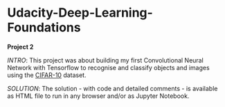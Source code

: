 # Udacity-Deep-Learning-Foundations
**Project 2**
  
*INTRO*: This project was about building my first Convolutional Neural Network with Tensorflow to recognise and classify objects and images using the [CIFAR-10](https://www.cs.toronto.edu/~kriz/cifar.html) dataset.  
  
*SOLUTION*: The solution - with code and detailed comments - is available as HTML file to run in any browser and/or as Jupyter Notebook.
